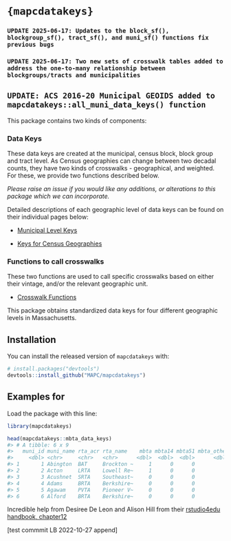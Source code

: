 
<!-- README.md is generated from README.Rmd. Please edit that file -->

# `{mapcdatakeys}`

<!-- badges: start -->
<!-- badges: end -->

### `UPDATE 2025-06-17: Updates to the block_sf(), blockgroup_sf(), tract_sf(), and muni_sf() functions fix previous bugs`
### `UPDATE 2025-06-17: Two new sets of crosswalk tables added to address the one-to-many relationship between blockgroups/tracts and municipalities`


## `UPDATE: ACS 2016-20 Municipal GEOIDS added to mapcdatakeys::all_muni_data_keys() function`

This package contains two kinds of components:

### Data Keys

These data keys are created at the municipal, census block, block group
and tract level. As Census geographies can change between two decadal
counts, they have two kinds of crosswalks - geographical, and weighted.
For these, we provide two functions described below.

*Please raise an issue if you would like any additions, or alterations
to this package which we can incorporate.*

Detailed descriptions of each geographic level of data keys can be found
on their individual pages below:

-   [Municipal Level Keys](municipal_level_keys.md)

-   [Keys for Census Geographies](census_geog_keys.md)

### Functions to call crosswalks

These two functions are used to call specific crosswalks based on either
their vintage, and/or the relevant geographic unit.

-   [Crosswalk Functions](crosswalk_functions.md)

This package obtains standardized data keys for four different
geographic levels in Massachusetts.

## Installation

You can install the released version of `mapcdatakeys` with:

``` r
# install.packages("devtools")
devtools::install_github("MAPC/mapcdatakeys")
```

## Examples for

Load the package with this line:

``` r
library(mapcdatakeys)

head(mapcdatakeys::mbta_data_keys)
#> # A tibble: 6 x 9
#>   muni_id muni_name rta_acr rta_name    mbta mbta14 mbta51 mbta_other mbta_cmtyp
#>     <dbl> <chr>     <chr>   <chr>      <dbl>  <dbl>  <dbl>      <dbl> <chr>     
#> 1       1 Abington  BAT     Brockton ~     1      0      0          1 Commuter ~
#> 2       2 Acton     LRTA    Lowell Re~     1      0      0          1 Commuter ~
#> 3       3 Acushnet  SRTA    Southeast~     0      0      0          0 <NA>      
#> 4       4 Adams     BRTA    Berkshire~     0      0      0          0 <NA>      
#> 5       5 Agawam    PVTA    Pioneer V~     0      0      0          0 <NA>      
#> 6       6 Alford    BRTA    Berkshire~     0      0      0          0 <NA>
```

Incredible help from Desiree De Leon and Alison Hill from their
[rstudio4edu handbook, chapter12](https://rstudio4edu.github.io/rstudio4edu-book/data-pkg.html)

[test commmit LB 2022-10-27 append]
